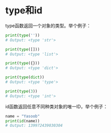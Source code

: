 # type和id

type函数返回一个对象的类型。举个例子：
```python
print(type(''))
# Output: <type 'str'>

print(type([]))
# Output: <type 'list'>

print(type({}))
# Output: <type 'dict'>

print(type(dict))
# Output: <type 'type'>

print(type(3))
# Output: <type 'int'>
```
id函数返回任意不同种类对象的唯一ID，举个例子：
```python
name = "Yasoob"
print(id(name))
# Output: 139972439030304
```